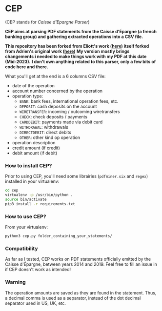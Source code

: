 # CEP
(CEP stands for *Caisse d'Epargne Parser*)

**CEP aims at parsing PDF statements from the Caisse d'Épargne (a french banking group) and gathering extracted operations into a CSV file.**

**This repository has been forked from Eliott's work ([here](https://github.com/eliottvincent/cep)) itself forked from Adrien's original work ([here](https://github.com/zarov/cep))**
**My version mostly brings changements i needed to make things work with my PDF at this date (Mid-2023).**
**I don't own anything related to this parser, only a few bits of code here and there.**

What you'll get at the end is a 6 columns CSV file:
- date of the operation
- account number concerned by the operation
- operation type:
    - `BANK`: bank fees, international operation fees, etc.
    - `DEPOSIT`: cash deposits on the account
    - `WIRETRANSFER`: incoming / outcoming wiretransfers
    - `CHECK`: check deposits / payments
    - `CARDDEBIT`: payments made via debit card
    - `WITHDRAWAL`: withdrawals
    - `DIRECTDEBIT`: direct debits
    - `OTHER`: other kind op operation
- operation description
- credit amount (if credit)
- debit amount (if debit)

### How to install CEP?
Prior to using CEP, you'll need some librairies (`pdfminer.six` and `regex`) installed in your virtualenv:
```bash
cd cep
virtualenv -p /usr/bin/python .
source bin/activate
pip3 install -r requirements.txt
```

### How to use CEP?
From your virtualenv:
```bash
python3 cep.py folder_containing_your_statements/
```

### Compatibility
As far as I tested, CEP works on PDF statements officially emitted by the Caisse d'Épargne, between years 2014 and 2019.
Feel free to fill an issue in if CEP doesn't work as intended!

### Warning
The operation amounts are saved as they are found in the statement. Thus, a decimal comma is used as a separator, instead of the dot decimal separator used in US, UK, etc.
